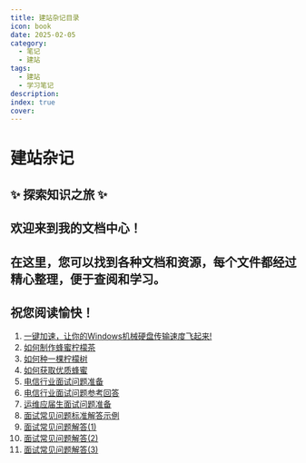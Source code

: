 ```yaml
---
title: 建站杂记目录
icon: book
date: 2025-02-05
category:
  - 笔记
  - 建站
tags:
  - 建站
  - 学习笔记
description: 
index: true
cover:
---
```


# 建站杂记

## ✨ 探索知识之旅 ✨
## 欢迎来到我的文档中心！
## 在这里，您可以找到各种文档和资源，每个文件都经过精心整理，便于查阅和学习。
## 祝您阅读愉快！

1. [一键加速，让你的Windows机械硬盘传输速度飞起来!](./建站杂记/一键加速，让你的Windows机械硬盘传输速度飞起来!)
2. [如何制作蜂蜜柠檬茶](./建站杂记/如何制作蜂蜜柠檬茶)
3. [如何种一棵柠檬树](./建站杂记/如何种一棵柠檬树)
4. [如何获取优质蜂蜜](./建站杂记/如何获取优质蜂蜜)
5. [电信行业面试问题准备](./建站杂记/电信行业面试问题准备)
6. [电信行业面试问题参考回答](./建站杂记/电信行业面试问题参考回答)
7. [运维应届生面试问题准备](./建站杂记/运维应届生面试问题准备)
8. [面试常见问题标准解答示例](./建站杂记/面试常见问题标准解答示例)
9. [面试常见问题解答(1)](./建站杂记/面试常见问题解答(1))
10. [面试常见问题解答(2)](./建站杂记/面试常见问题解答(2))
11. [面试常见问题解答(3)](./建站杂记/面试常见问题解答(3))
